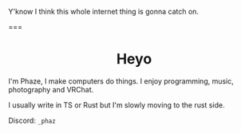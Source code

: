 Y'know I think this whole internet thing is gonna catch on.

===


<h1 align="center">
  Heyo<br />
</h1>

I'm Phaze, I make computers do things. I enjoy programming, music, photography and VRChat.

I usually write in TS or Rust but I'm slowly moving to the rust side.

Discord: `_phaz`
